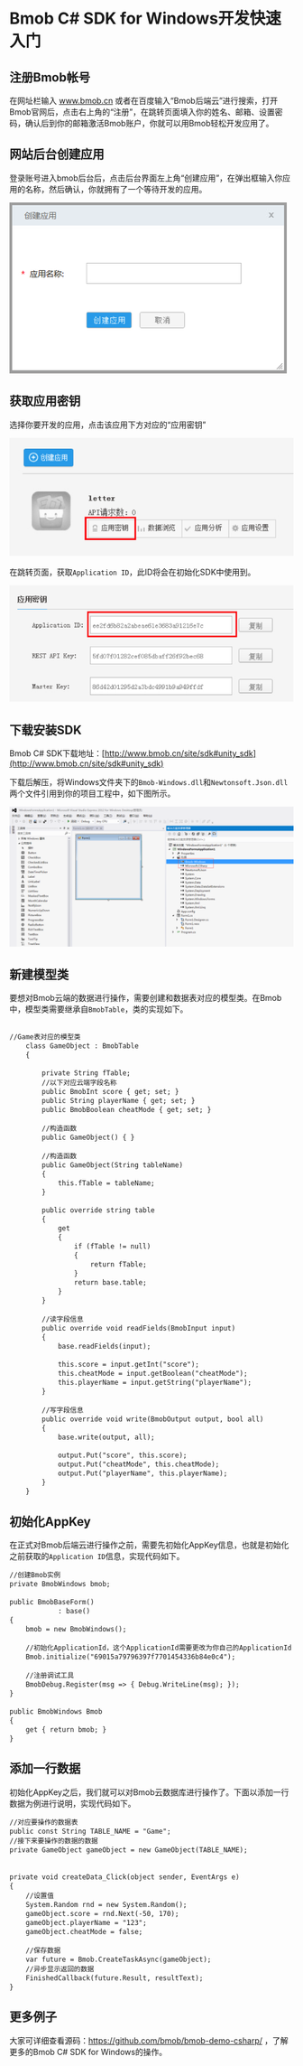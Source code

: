 # Bmob C# SDK for Windows开发快速入门
## 注册Bmob帐号
在网址栏输入 www.bmob.cn 或者在百度输入“Bmob后端云”进行搜索，打开Bmob官网后，点击右上角的“注册”，在跳转页面填入你的姓名、邮箱、设置密码，确认后到你的邮箱激活Bmob账户，你就可以用Bmob轻松开发应用了。
## 网站后台创建应用

登录账号进入bmob后台后，点击后台界面左上角“创建应用”，在弹出框输入你应用的名称，然后确认，你就拥有了一个等待开发的应用。

![](images/rumen_chuangjian.png)

## 获取应用密钥

选择你要开发的应用，点击该应用下方对应的“应用密钥”

![](images/rumen_miyue_1.png)

在跳转页面，获取`Application ID`，此ID将会在初始化SDK中使用到。

![](images/rumen_miyue_2.png)

## 下载安装SDK

Bmob C# SDK下载地址：[http://www.bmob.cn/site/sdk#unity_sdk](http://www.bmob.cn/site/sdk#unity_sdk)

下载后解压，将Windows文件夹下的`Bmob-Windows.dll`和`Newtonsoft.Json.dll`两个文件引用到你的项目工程中，如下图所示。

![](images/dll.png)

## 新建模型类

要想对Bmob云端的数据进行操作，需要创建和数据表对应的模型类。在Bmob中，模型类需要继承自`BmobTable`，类的实现如下。

```

//Game表对应的模型类
    class GameObject : BmobTable
    {

        private String fTable;
        //以下对应云端字段名称
        public BmobInt score { get; set; }
        public String playerName { get; set; }
        public BmobBoolean cheatMode { get; set; }

        //构造函数
        public GameObject() { }

        //构造函数
        public GameObject(String tableName)
        {
            this.fTable = tableName;
        }

        public override string table
        {
            get
            {
                if (fTable != null)
                {
                    return fTable;
                }
                return base.table;
            }
        }

        //读字段信息
        public override void readFields(BmobInput input)
        {
            base.readFields(input);

            this.score = input.getInt("score");
            this.cheatMode = input.getBoolean("cheatMode");
            this.playerName = input.getString("playerName");
        }

        //写字段信息
        public override void write(BmobOutput output, bool all)
        {
            base.write(output, all);

            output.Put("score", this.score);
            output.Put("cheatMode", this.cheatMode);
            output.Put("playerName", this.playerName);
        }
    }

```

## 初始化AppKey

在正式对Bmob后端云进行操作之前，需要先初始化AppKey信息，也就是初始化之前获取的`Application ID`信息，实现代码如下。

```
//创建Bmob实例
private BmobWindows bmob;

public BmobBaseForm()
            : base()
{
	bmob = new BmobWindows();

	//初始化ApplicationId，这个ApplicationId需要更改为你自己的ApplicationId
    Bmob.initialize("69015a79796397f7701454336b84e0c4");

    //注册调试工具
    BmobDebug.Register(msg => { Debug.WriteLine(msg); });
}

public BmobWindows Bmob
{
	get { return bmob; }
}

```

## 添加一行数据

初始化AppKey之后，我们就可以对Bmob云数据库进行操作了。下面以添加一行数据为例进行说明，实现代码如下。


```
//对应要操作的数据表
public const String TABLE_NAME = "Game";
//接下来要操作的数据的数据
private GameObject gameObject = new GameObject(TABLE_NAME);


private void createData_Click(object sender, EventArgs e)
{
	//设置值    
    System.Random rnd = new System.Random();
    gameObject.score = rnd.Next(-50, 170);
    gameObject.playerName = "123";
    gameObject.cheatMode = false;

    //保存数据
    var future = Bmob.CreateTaskAsync(gameObject);
	//异步显示返回的数据
    FinishedCallback(future.Result, resultText);
}

```

## 更多例子

大家可详细查看源码：https://github.com/bmob/bmob-demo-csharp/ ，了解更多的Bmob C# SDK for Windows的操作。